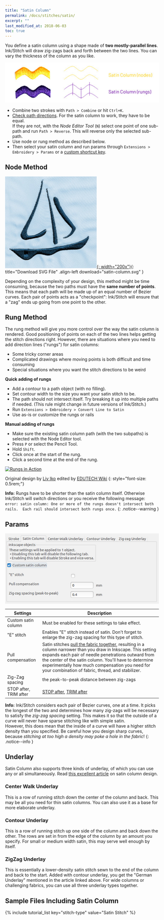 ```yaml
---
title: "Satin Column"
permalink: /docs/stitches/satin/
excerpt: ""
last_modified_at: 2018-06-03
toc: true
---
```

You define a satin column using a shape made of **two mostly-parallel lines**. Ink/Stitch will draw zig-zags back and forth between the two lines. You can vary the thickness of the column as you like.

![Stitch Types - Satin Column](/assets/images/docs/stitch-type-satincolumn.jpg)

* Combine two strokes with `Path > Combine` or hit `Ctrl+K`.
* [Check path directions](/docs/customize/#enabling-path-outlines--direction). For the satin column to work, they have to be equal.<br />If they are not, with the *Node Editor Tool* (`N`) select one point of one sub-path and run `Path > Reverse`. This will reverse only the selected sub-path.
* Use node or rung method as described below.
* Then select your satin column and run params through `Extensions > Embroidery > Params` or a [custom shortcut key](/docs/customize/).

## Node Method
[![Satin Column Boat](/assets/images/docs/satin-column.jpg){: width="200x"}](/assets/images/docs/satin-column.svg){: title="Download SVG File" .align-left download="satin-column.svg" }

Depending on the complexity of your design, this method might be time consuming, because the two paths must have the **same number of points**. This means that each path will be made up of an equal number of Bezier curves. Each pair of points acts as a "checkpoint": Ink/Stitch will ensure that a "zag" ends up going from one point to the other.

## Rung Method

The rung method will give you more control over the way the satin column is rendered. Good positioning of points on each of the two lines helps getting the stitch directions right. However, there are situations where you need to add direction lines ("rungs") for satin columns:

* Some tricky corner areas
* Complicated drawings where moving points is both difficult and time consuming
* Special situations where you want the stitch directions to be weird

**Quick adding of rungs**
* Add a contour to a path object (with no filling).
* Set contour width to the size you want your satin stitch to be.
* The path should not intersect itself. Try breaking it up into multiple paths if needed. (This rule might change in future versions of Ink/Stitch.)
* Run `Extensions > Embroidery > Convert Line to Satin`
* Use as-is or customize the rungs or rails

**Manual adding of rungs**

* Make sure the existing satin column path (with the two subpaths) is selected with the Node Editor tool.
* Press `P` or select the Pencil Tool.
* Hold `Shift`.
* Click once at the start of the rung.
* Click a second time at the end of the rung.

[![Rungs in Action](https://edutechwiki.unige.ch/mediawiki/images/thumb/6/68/InkStitch-round-bird-2.png/300px-InkStitch-round-bird-2.png)](https://edutechwiki.unige.ch/mediawiki/images/6/68/InkStitch-round-bird-2.png)

Original design by [Liv Iko](https://thenounproject.com/liv_iko/collection/birds/?i=898697) edited by [EDUTECH Wiki](https://edutechwiki.unige.ch/en/InkStitch)
{: style="font-size: 0.5rem;"}

**Info:** Rungs have to be shorter than the satin column itself. Otherwise Ink/Stitch will switch directions or you receive the following message: `error: satin column: One or more of the rungs doesn't intersect both rails.  Each rail should intersect both rungs once.`
{: .notice--warning }

## Params

![Params Satin Column.jpg](/assets/images/docs/params-satincolumn.jpg)

Settings|Description
---|---
Custom satin column     |Must be enabled for these settings to take effect.
"E" stitch              |Enables "E" stitch instead of satin. Don't forget to enlarge the zig-zag spacing for this type of stitch.
Pull compensation       |Satin stitches [pull the fabric together](/tutorials/push-pull-compensation/), resulting in a column narrower than you draw in Inkscape. This setting expands each pair of needle penetrations outward from the center of the satin column. You'll have to determine experimentally how much compensation you need for your combination of fabric, thread, and stabilizer.
Zig-Zag spacing|the peak-to-peak distance between zig-zags
STOP after, TRIM after  |[STOP after](/docs/params/#stop-after), [TRIM after](/docs/params/#trim-after)

**Info:** Ink/Stitch considers each pair of Bezier curves, one at a time. It picks the longest of the two and determines how many zig-zags will be necessary to satisfy the *zig-zag spacing* setting. This makes it so that the outside of a curve will never have sparse stitching like with simple satin.<br />However, this does mean that the inside of a curve will have a higher stitch density than you specified. Be careful how you design sharp curves, because *stitching at too high a density may poke a hole in the fabric*!
{: .notice--info }

## Underlay
Satin Column also supports three kinds of underlay, of which you can use any or all simultaneously. Read [this excellent article](https://www.mrxstitch.com/underlay/) on satin column design.

### Center Walk Underlay
This is a row of running stitch down the center of the column and back. This may be all you need for thin satin columns. You can also use it as a base for more elaborate underlay.

### Contour Underlay
This is a row of running stitch up one side of the column and back down the other. The rows are set in from the edge of the column by an amount you specify. For small or medium width satin, this may serve well enough by itself.

### ZigZag Underlay
This is essentially a lower-density satin stitch sewn to the end of the column and back to the start. Added with contour underlay, you get the "German Underlay" mentioned in the article linked above. For wide columns or challenging fabrics, you can use all three underlay types together.

## Sample Files Including Satin Column
{% include tutorial_list key="stitch-type" value="Satin Stitch" %}

